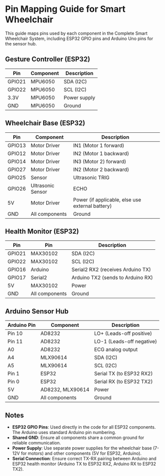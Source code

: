 
# Pin Mapping Guide for Smart Wheelchair 

This guide maps pins used by each component in the Complete Smart Wheelchair System, including ESP32 GPIO pins and Arduino Uno pins for the sensor hub.

## Gesture Controller (ESP32)
| Pin | Component | Description |
|-----------|-----------|----------|
| GPIO21 | MPU6050 | SDA (I2C) |
| GPIO22 | MPU6050 | SCL (I2C) |
| 3.3V    | MPU6050 | Power supply |
| GND     | MPU6050 | Ground |

## Wheelchair Base (ESP32)
| Pin | Component | Description |
|-----------|-----------|----------------|
| GPIO13  | Motor Driver | IN1 (Motor 1 forward) |
| GPIO12 | Motor Driver | IN2 (Motor 1 backward) |
| GPIO14 | Motor Driver | IN3 (Motor 2) forward) |
| GPIO27 | Motor Driver | IN2 (Motor 2 backward) |
| GPIO25 | Sensor | Ultrasonic TRIG |
| GPIO26 | Ultrasonic Sensor | ECHO |
| 5V      | Motor Driver | Power (if applicable, else use external battery) |
| GND     | All components | Ground |

## Health Monitor (ESP32)
| Pin | Pin | Description |
|-----------|-------------|----------------|
| GPIO21  | MAX30102 | SDA (I2C) |
| GPIO22 | MAX30102 | SCL (I2C) |
| GPIO16 | Arduino | Serial2 RX2 (receives Arduino TX) |
| GPIO17 | Serial2 | Arduino TX2 (sends to Arduino RX) |
| 5V      | MAX30102 | Power |
| GND     | All components | Ground |

## Arduino Sensor Hub
| Arduino Pin | Component | Description |
|-------------|-----------|----------------|
| Pin 10 | AD8232 | LO+ (Leads-off positive) |
| Pin 11 | AD8232 | LO-1 (Leads-off negative) |
| A0      | AD8232 | ECG analog output |
| A4      | MLX90614 | SDA (I2C) |
| A5      | MLX90614 | SCL (I2C) |
| Pin 1   | ESP32 | Serial TX (to ESP32 RX2) |
| Pin 0   | ESP32 | Serial RX (to ESP32 TX2) |
| 5V      | AD8232, MLX90614 | Power |
| GND     | All components | Ground |

## Notes
- **ESP32 GPIO Pins**: Used directly in the code for all ESP32 components. The Arduino uses standard Arduino pin numbering.
- **Shared GND**: Ensure all components share a common ground for reliable communication.
- **Power Supply**: Use separate power supplies for the wheelchair base (7-12V for motors) and other components (5V for ESP32, Arduino).
- **Serial Connection**: Ensure correct TX-RX pairing between Arduino and ESP32 health monitor (Arduino TX to ESP32 RX2, Arduino RX to ESP32 TX2).
